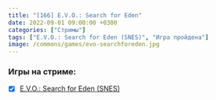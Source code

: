 ```yaml
---
title: "[166] E.V.O.: Search for Eden"
date: 2022-09-01 09:00:00 +0300
categories: ["Стримы"]
tags: ["E.V.O.: Search for Eden (SNES)", "Игра пройдена"]
image: /commons/games/evo-searchforeden.jpg
---
```


### Игры на стриме:
+ [x] [E.V.O.: Search for Eden (SNES)](/tags/)
